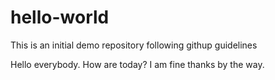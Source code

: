 # hello-world
This is an initial demo repository following githup guidelines

Hello everybody. How are today? I am fine thanks by the way.

